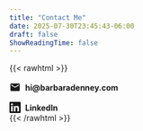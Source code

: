 ```yaml
---
title: "Contact Me"
date: 2025-07-30T23:45:43-06:00
draft: false
ShowReadingTime: false
---
```


{{< rawhtml >}}
<div style="display: flex; flex-direction: column; gap: 1rem; margin-top: 1rem;">
  <a href="mailto:hi@barbaradenney.com" style="display: flex; align-items: center; gap: 0.5rem; text-decoration: none;">
    <svg width="20" height="20" viewBox="0 0 24 24" fill="currentColor">
      <path d="M20 4H4c-1.1 0-1.99.9-1.99 2L2 18c0 1.1.89 2 2 2h16c1.1 0 2-.9 2-2V6c0-1.1-.9-2-2-2zm0 4l-8 5-8-5V6l8 5 8-5v2z"/>
    </svg>
    <strong>hi@barbaradenney.com</strong>
  </a>
  <a href="https://www.linkedin.com/in/barbara-denney/" style="display: flex; align-items: center; gap: 0.5rem; text-decoration: none;">
    <svg width="20" height="20" viewBox="0 0 24 24" fill="currentColor">
      <path d="M20.447 20.452h-3.554v-5.569c0-1.328-.027-3.037-1.852-3.037-1.853 0-2.136 1.445-2.136 2.939v5.667H9.351V9h3.414v1.561h.046c.477-.9 1.637-1.85 3.37-1.85 3.601 0 4.267 2.37 4.267 5.455v6.286zM5.337 7.433c-1.144 0-2.063-.926-2.063-2.065 0-1.138.92-2.063 2.063-2.063 1.14 0 2.064.925 2.064 2.063 0 1.139-.925 2.065-2.064 2.065zm1.782 13.019H3.555V9h3.564v11.452zM22.225 0H1.771C.792 0 0 .774 0 1.729v20.542C0 23.227.792 24 1.771 24h20.451C23.2 24 24 23.227 24 22.271V1.729C24 .774 23.2 0 22.222 0h.003z"/>
    </svg>
    <strong>LinkedIn</strong>
  </a>
</div>
{{< /rawhtml >}}
